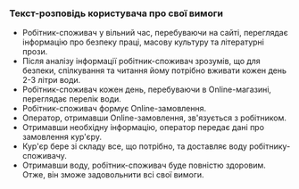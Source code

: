 ### Текст-розповідь користувача про свої вимоги
+ Робітник-споживач у вільний час, перебуваючи на сайті, переглядає інформацію про безпеку праці, масову культуру та літературні прози.
+ Після аналізу інформації робітник-споживач зрозумів, що для безпеки, спілкування та читання йому потрібно вживати кожен день 2-3 літри води.
+ Робітник-споживач кожен день, перебуваючи в Online-магазині, переглядає перелік води.
+ Робітник-споживач формує Online-замовлення.
+ Оператор, отримавши Online-замовлення, зв'язується з робітником.
+ Отримавши необхідну інформацію, оператор передає дані про замовлення кур'єру.
+ Кур'єр бере зі складу все, що потрібно, та доставляє воду робітнику-споживачу.
+ Отримавши воду, робітник-споживач буде повністю здоровим. Отже, він зможе задовольнити всі свої вимоги.
